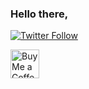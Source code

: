 ### Hello there, 
[![Twitter Follow](https://img.shields.io/twitter/follow/2307vivek?color=1DA1F2&label=Follow%20me&logo=Twitter&style=for-the-badge)](https://twitter.com/intent/follow?screen_name=daniatitienei1)

<a href='https://ko-fi.com/daniatitienei' target='_blank'><img height='35' style='border:0px;height:46px;' src='https://az743702.vo.msecnd.net/cdn/kofi3.png?v=0' border='0' alt='Buy Me a Coffee at ko-fi.com' />

<!---
daniatitienei/daniatitienei is a ✨ special ✨ repository because its `README.md` (this file) appears on your GitHub profile.
You can click the Preview link to take a look at your changes.
--->
